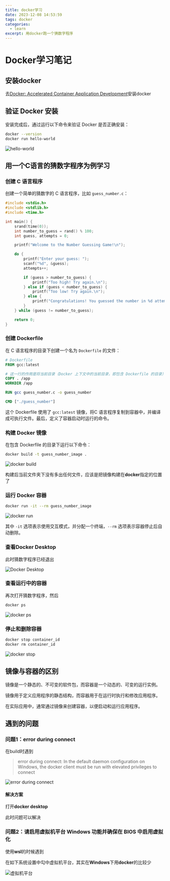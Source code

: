 ```yaml
---
title: docker学习
date: 2023-12-08 14:53:59
tags: docker
categories: 
  - learn
excerpt: 用docker跑一个猜数字程序
---
```


# Docker学习笔记

## 安装docker

去[Docker: Accelerated Container Application Development](https://www.docker.com/)安装docker

## 验证 Docker 安装

安装完成后，通过运行以下命令来验证 Docker 是否正确安装：

```bash
docker --version
docker run hello-world
```

![hello-world](docker-learn/image-20231208145856984.png)

## 用一个C语言的猜数字程序为例学习

### 创建 C 语言程序

创建一个简单的猜数字的 C 语言程序，比如 `guess_number.c`：

```c
#include <stdio.h>
#include <stdlib.h>
#include <time.h>

int main() {
    srand(time(0));
    int number_to_guess = rand() % 100;
    int guess, attempts = 0;

    printf("Welcome to the Number Guessing Game!\n");

    do {
        printf("Enter your guess: ");
        scanf("%d", &guess);
        attempts++;

        if (guess > number_to_guess) {
            printf("Too high! Try again.\n");
        } else if (guess < number_to_guess) {
            printf("Too low! Try again.\n");
        } else {
            printf("Congratulations! You guessed the number in %d attempts.\n", attempts);
        }
    } while (guess != number_to_guess);

    return 0;
}

```

### 创建 Dockerfile

在 C 语言程序的目录下创建一个名为 `Dockerfile` 的文件：

```dockerfile
# Dockerfile
FROM gcc:latest

# 这一行的作用是将当前目录（Docker 上下文中的当前目录，即包含 Dockerfile 的目录）中的所有文件和文件夹复制到容器中的 /app 目录中。
COPY . /app
WORKDIR /app

RUN gcc guess_number.c -o guess_number

CMD ["./guess_number"]

```

这个 Dockerfile 使用了 `gcc:latest` 镜像，将C 语言程序复制到容器中，并编译成可执行文件。最后，定义了容器启动时运行的命令。

### 构建 Docker 镜像

在包含 Dockerfile 的目录下运行以下命令：

```bash
docker build -t guess_number_image .
```

![docker build](docker-learn/image-20231208150355046.png)

构建后当前文件夹下没有多出任何文件，应该是把镜像构建在**docker**指定的位置了

### 运行 Docker 容器

```bash
docker run -it --rm guess_number_image
```

![docker run](docker-learn/image-20231208150412144.png)

其中 `-it` 选项表示使用交互模式，并分配一个终端，`--rm` 选项表示容器停止后自动删除。

### 查看Docker Desktop

此时猜数字程序已经退出

![Docker Desktop](docker-learn/image-20231208150542490.png)

### 查看运行中的容器

再次打开猜数字程序，然后

```bash
docker ps
```

![docker ps](docker-learn/image-20231208150852414.png)

### 停止和删除容器

```bash
docker stop container_id
docker rm container_id
```

![docker stop](docker-learn/image-20231208151005279.png)

## 镜像与容器的区别

镜像是一个静态的、不可变的软件包，而容器是一个动态的、可变的运行实例。

镜像用于定义应用程序的静态结构，而容器用于在运行时执行和修改应用程序。

在实际应用中，通常通过镜像来创建容器，以便启动和运行应用程序。

## 遇到的问题

### 问题1：error during connect

在build时遇到

> error during connect: In the default daemon configuration on Windows, the docker client must be run with elevated privileges to connect

![error during connect](docker-learn/image-20231208151800769.png)

#### 解决方案

打开**docker desktop**

此时问题可以解决

### 问题2：请启用虚拟机平台 Windows 功能并确保在 BIOS 中启用虚拟化

使用**wsl**的时候遇到

在如下系统设置中勾中虚拟机平台，其实在**Windows**下用**docker**的比较少

![虚拟机平台](docker-learn/image-20231208152222011.png)
